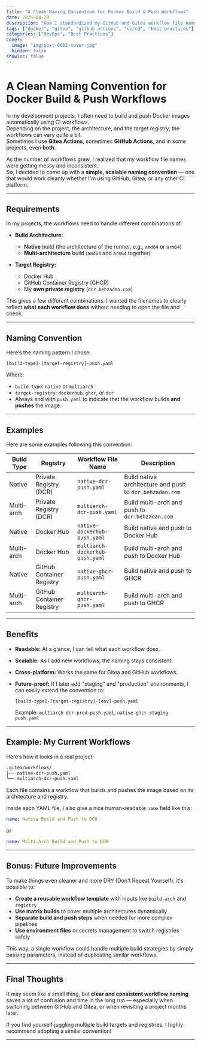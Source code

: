 ```yaml
---
title: "A Clean Naming Convention for Docker Build & Push Workflows"
date: 2025-04-29
description: "How I standardized my GitHub and Gitea workflow file names for Docker image building and pushing — making my projects cleaner and easier to maintain."
tags: ["docker", "gitea", "github actions", "ci/cd", "best practices"]
categories: ["DevOps", "Best Practices"]
cover:
  image: "img/post-0003-cover.jpg"
  hidden: false
showToc: false
---
```


# A Clean Naming Convention for Docker Build & Push Workflows

In my development projects, I often need to build and push Docker images automatically using CI workflows.  
Depending on the project, the architecture, and the target registry, the workflows can vary quite a bit.  
Sometimes I use **Gitea Actions**, sometimes **GitHub Actions**, and in some projects, even **both**.

As the number of workflows grew, I realized that my workflow file names were getting messy and inconsistent.  
So, I decided to come up with a **simple, scalable naming convention** — one that would work cleanly whether I'm using GitHub, Gitea, or any other CI platform.

---

## Requirements

In my projects, the workflows need to handle different combinations of:

- **Build Architecture:**
  - **Native** build (the architecture of the runner, e.g., `amd64` or `arm64`)
  - **Multi-architecture** build (`amd64` and `arm64` together)

- **Target Registry:**
  - Docker Hub
  - GitHub Container Registry (GHCR)
  - My **own private registry** (`dcr.behzadan.com`)

This gives a few different combinations. I wanted the filenames to clearly reflect **what each workflow does** without needing to open the file and check.

---

## Naming Convention

Here’s the naming pattern I chose:

```text
[build-type]-[target-registry]-push.yaml
```

Where:
- `build-type`: `native` or `multiarch`
- `target-registry`: `dockerhub`, `ghcr`, or `dcr`
- Always end with `push.yaml` to indicate that the workflow builds **and pushes** the image.

---

## Examples

Here are some examples following this convention:

| Build Type  | Registry               | Workflow File Name               | Description |
|-------------|-------------------------|-----------------------------------|-------------|
| Native      | Private Registry (DCR)   | `native-dcr-push.yaml`            | Build native architecture and push to `dcr.behzadan.com` |
| Multi-arch  | Private Registry (DCR)   | `multiarch-dcr-push.yaml`         | Build multi-arch and push to `dcr.behzadan.com` |
| Native      | Docker Hub               | `native-dockerhub-push.yaml`      | Build native and push to Docker Hub |
| Multi-arch  | Docker Hub               | `multiarch-dockerhub-push.yaml`   | Build multi-arch and push to Docker Hub |
| Native      | GitHub Container Registry| `native-ghcr-push.yaml`           | Build native and push to GHCR |
| Multi-arch  | GitHub Container Registry| `multiarch-ghcr-push.yaml`        | Build multi-arch and push to GHCR |

---

## Benefits

- **Readable:** At a glance, I can tell what each workflow does.
- **Scalable:** As I add new workflows, the naming stays consistent.
- **Cross-platform:** Works the same for Gitea and GitHub workflows.
- **Future-proof:** If I later add "staging" and "production" environments, I can easily extend the convention to:

  ```text
  [build-type]-[target-registry]-[env]-push.yaml
  ```

  Example: `multiarch-dcr-prod-push.yaml`, `native-ghcr-staging-push.yaml`

---

## Example: My Current Workflows

Here’s how it looks in a real project:

```bash
.gitea/workflows/
├── native-dcr-push.yaml
└── multiarch-dcr-push.yaml
```

Each file contains a workflow that builds and pushes the image based on its architecture and registry.

Inside each YAML file, I also give a nice human-readable `name` field like this:

```yaml
name: Native Build and Push to DCR
```
or
```yaml
name: Multi-Arch Build and Push to DCR
```

---

## Bonus: Future Improvements

To make things even cleaner and more DRY (Don't Repeat Yourself), it's possible to:

- **Create a reusable workflow template** with inputs like `build-arch` and `registry`
- **Use matrix builds** to cover multiple architectures dynamically
- **Separate build and push steps** when needed for more complex pipelines
- **Use environment files** or secrets management to switch registries safely

This way, a single workflow could handle multiple build strategies by simply passing parameters, instead of duplicating similar workflows.

---

## Final Thoughts

It may seem like a small thing, but **clear and consistent workflow naming** saves a lot of confusion and time in the long run — especially when switching between GitHub and Gitea, or when revisiting a project months later.

If you find yourself juggling multiple build targets and registries, I highly recommend adopting a similar convention!

---

